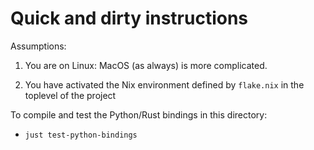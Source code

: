 # Quick and dirty instructions

Assumptions:

1. You are on Linux: MacOS (as always) is more complicated.

2. You have activated the Nix environment defined by `flake.nix` in the toplevel of the project

To compile and test the Python/Rust bindings in this directory:

+ `just test-python-bindings`
